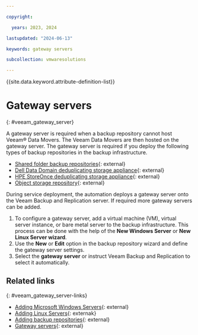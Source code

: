 ```yaml
---

copyright:

  years: 2023, 2024

lastupdated: "2024-06-13"

keywords: gateway servers

subcollection: vmwaresolutions

---
```


{{site.data.keyword.attribute-definition-list}}

# Gateway servers
{: #veeam_gateway_server}



A gateway server is required when a backup repository cannot host Veeam® Data Movers. The Veeam Data Movers are then hosted on the gateway server. The gateway server is required if you deploy the following types of backup repositories in the backup infrastructure.

* [Shared folder backup repositories](https://helpcenter.veeam.com/docs/backup/vsphere/backup_repository.html?ver=120){: external}
* [Dell Data Domain deduplicating storage appliance](https://helpcenter.veeam.com/docs/backup/vsphere/dell_dd.html?ver=120){: external}
* [HPE StoreOnce deduplicating storage appliance](https://helpcenter.veeam.com/docs/backup/vsphere/deduplicating_appliance_storeonce.html?ver=120){: external}
* [Object storage repository](https://helpcenter.veeam.com/docs/backup/vsphere/object_storage_repository.html?ver=120){: external}

During service deployment, the automation deploys a gateway server onto the Veeam Backup and Replication server. If required more gateway servers can be added.

1. To configure a gateway server, add a virtual machine (VM), virtual server instance, or bare metal server to the backup infrastructure. This process can be done with the help of the **New Windows Server** or **New Linux Server wizard**.
2. Use the **New** or **Edit** option in the backup repository wizard and define the gateway server settings.
3. Select the **gateway server** or instruct Veeam Backup and Replication to select it automatically.

## Related links
{: #veeam_gateway_server-links}

* [Adding Microsoft Windows Servers](https://helpcenter.veeam.com/docs/backup/vsphere/runtime_process.html?ver=120){: external}
* [Adding Linux Servers](https://helpcenter.veeam.com/docs/backup/vsphere/add_linux_server.html?ver=120){: externak}
* [Adding backup repositories](https://helpcenter.veeam.com/docs/backup/vsphere/dsa_repository_server.html?ver=120){: external}
* [Gateway servers](https://helpcenter.veeam.com/docs/backup/vsphere/gateway_server.html?ver=120){: external}
